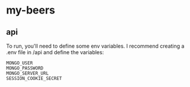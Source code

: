 # my-beers

## api

To run, you'll need to define some env variables. I recommend creating a .env file in /api and define the variables:

```
MONGO_USER
MONGO_PASSWORD
MONGO_SERVER_URL
SESSION_COOKIE_SECRET
```
